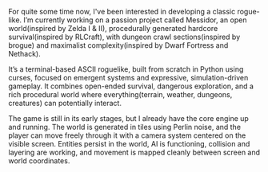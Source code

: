 

For quite some time now, I've been interested in developing a classic rogue-like. I’m currently working on a passion project called Messidor, an open world(inspired by Zelda I & II), procedurally generated hardcore survival(inspired by RLCraft), with dungeon crawl sections(inspired by brogue) and maximalist complexity(inspired by Dwarf Fortress and Nethack).

It’s a terminal-based ASCII roguelike, built from scratch in Python using curses, focused on emergent systems and expressive, simulation-driven gameplay. It combines open-ended survival, dangerous exploration, and a rich procedural world where everything(terrain, weather, dungeons, creatures) can potentially interact.

The game is still in its early stages, but I already have the core engine up and running. The world is generated in tiles using Perlin noise, and the player can move freely through it with a camera system centered on the visible screen. Entities persist in the world, AI is functioning, collision and layering are working, and movement is mapped cleanly between screen and world coordinates.
